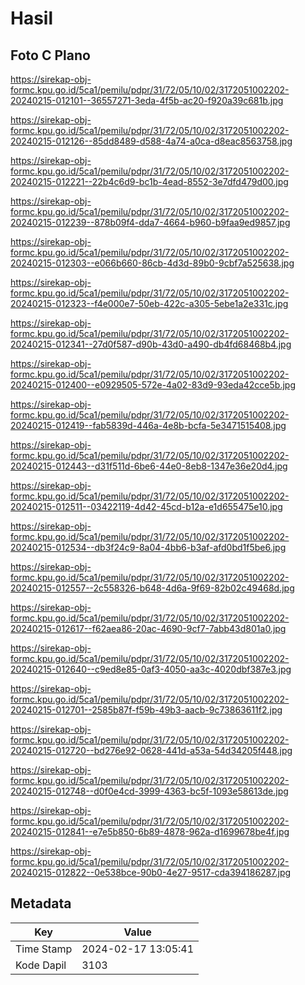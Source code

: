 # Hasil

## Foto C Plano

https://sirekap-obj-formc.kpu.go.id/5ca1/pemilu/pdpr/31/72/05/10/02/3172051002202-20240215-012101--36557271-3eda-4f5b-ac20-f920a39c681b.jpg

https://sirekap-obj-formc.kpu.go.id/5ca1/pemilu/pdpr/31/72/05/10/02/3172051002202-20240215-012126--85dd8489-d588-4a74-a0ca-d8eac8563758.jpg

https://sirekap-obj-formc.kpu.go.id/5ca1/pemilu/pdpr/31/72/05/10/02/3172051002202-20240215-012221--22b4c6d9-bc1b-4ead-8552-3e7dfd479d00.jpg

https://sirekap-obj-formc.kpu.go.id/5ca1/pemilu/pdpr/31/72/05/10/02/3172051002202-20240215-012239--878b09f4-dda7-4664-b960-b9faa9ed9857.jpg

https://sirekap-obj-formc.kpu.go.id/5ca1/pemilu/pdpr/31/72/05/10/02/3172051002202-20240215-012303--e066b660-86cb-4d3d-89b0-9cbf7a525638.jpg

https://sirekap-obj-formc.kpu.go.id/5ca1/pemilu/pdpr/31/72/05/10/02/3172051002202-20240215-012323--f4e000e7-50eb-422c-a305-5ebe1a2e331c.jpg

https://sirekap-obj-formc.kpu.go.id/5ca1/pemilu/pdpr/31/72/05/10/02/3172051002202-20240215-012341--27d0f587-d90b-43d0-a490-db4fd68468b4.jpg

https://sirekap-obj-formc.kpu.go.id/5ca1/pemilu/pdpr/31/72/05/10/02/3172051002202-20240215-012400--e0929505-572e-4a02-83d9-93eda42cce5b.jpg

https://sirekap-obj-formc.kpu.go.id/5ca1/pemilu/pdpr/31/72/05/10/02/3172051002202-20240215-012419--fab5839d-446a-4e8b-bcfa-5e3471515408.jpg

https://sirekap-obj-formc.kpu.go.id/5ca1/pemilu/pdpr/31/72/05/10/02/3172051002202-20240215-012443--d31f511d-6be6-44e0-8eb8-1347e36e20d4.jpg

https://sirekap-obj-formc.kpu.go.id/5ca1/pemilu/pdpr/31/72/05/10/02/3172051002202-20240215-012511--03422119-4d42-45cd-b12a-e1d655475e10.jpg

https://sirekap-obj-formc.kpu.go.id/5ca1/pemilu/pdpr/31/72/05/10/02/3172051002202-20240215-012534--db3f24c9-8a04-4bb6-b3af-afd0bd1f5be6.jpg

https://sirekap-obj-formc.kpu.go.id/5ca1/pemilu/pdpr/31/72/05/10/02/3172051002202-20240215-012557--2c558326-b648-4d6a-9f69-82b02c49468d.jpg

https://sirekap-obj-formc.kpu.go.id/5ca1/pemilu/pdpr/31/72/05/10/02/3172051002202-20240215-012617--f62aea86-20ac-4690-9cf7-7abb43d801a0.jpg

https://sirekap-obj-formc.kpu.go.id/5ca1/pemilu/pdpr/31/72/05/10/02/3172051002202-20240215-012640--c9ed8e85-0af3-4050-aa3c-4020dbf387e3.jpg

https://sirekap-obj-formc.kpu.go.id/5ca1/pemilu/pdpr/31/72/05/10/02/3172051002202-20240215-012701--2585b87f-f59b-49b3-aacb-9c73863611f2.jpg

https://sirekap-obj-formc.kpu.go.id/5ca1/pemilu/pdpr/31/72/05/10/02/3172051002202-20240215-012720--bd276e92-0628-441d-a53a-54d34205f448.jpg

https://sirekap-obj-formc.kpu.go.id/5ca1/pemilu/pdpr/31/72/05/10/02/3172051002202-20240215-012748--d0f0e4cd-3999-4363-bc5f-1093e58613de.jpg

https://sirekap-obj-formc.kpu.go.id/5ca1/pemilu/pdpr/31/72/05/10/02/3172051002202-20240215-012841--e7e5b850-6b89-4878-962a-d1699678be4f.jpg

https://sirekap-obj-formc.kpu.go.id/5ca1/pemilu/pdpr/31/72/05/10/02/3172051002202-20240215-012822--0e538bce-90b0-4e27-9517-cda394186287.jpg


## Metadata

| Key        | Value               |
| ---------- | ------------------- |
| Time Stamp | 2024-02-17 13:05:41 |
| Kode Dapil | 3103                |



